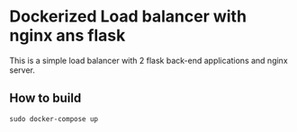 # Dockerized Load balancer with nginx ans flask

This is a simple load balancer with 2 flask back-end applications and nginx server.

## How to build

`sudo docker-compose up`
